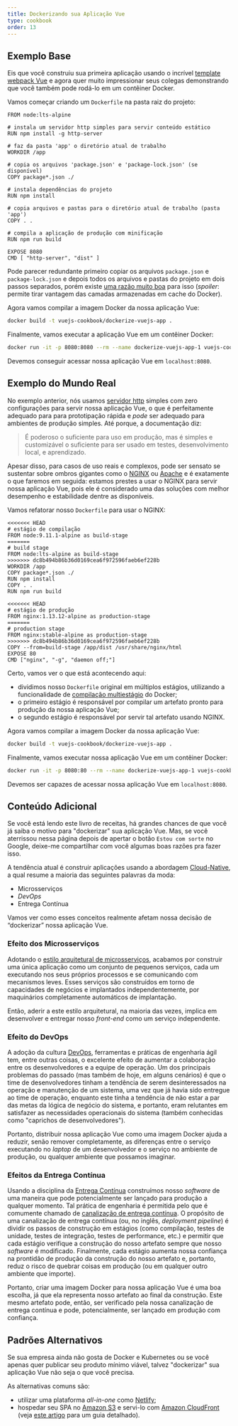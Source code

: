 ```yaml
---
title: Dockerizando sua Aplicação Vue
type: cookbook
order: 13
---
```


## Exemplo Base

Eis que você construiu sua primeira aplicação usando o incrível [template webpack Vue](https://github.com/vuejs-templates/webpack) e agora quer muito impressionar seus colegas demonstrando que você também pode rodá-lo em um contêiner Docker.

Vamos começar criando um `Dockerfile` na pasta raiz do projeto:

```docker
FROM node:lts-alpine

# instala um servidor http simples para servir conteúdo estático
RUN npm install -g http-server

# faz da pasta 'app' o diretório atual de trabalho
WORKDIR /app

# copia os arquivos 'package.json' e 'package-lock.json' (se disponível)
COPY package*.json ./

# instala dependências do projeto
RUN npm install

# copia arquivos e pastas para o diretório atual de trabalho (pasta 'app')
COPY . .

# compila a aplicação de produção com minificação
RUN npm run build

EXPOSE 8080
CMD [ "http-server", "dist" ]
```

Pode parecer redundante primeiro copiar os arquivos `package.json` e `package-lock.json` e depois todos os arquivos e pastas do projeto em dois passos separados, porém existe [uma razão muito boa](http://bitjudo.com/blog/2014/03/13/building-efficient-dockerfiles-node-dot-js/) para isso (_spoiler_: permite tirar vantagem das camadas armazenadas em cache do Docker).

Agora vamos compilar a imagem Docker da nossa aplicação Vue:

```bash
docker build -t vuejs-cookbook/dockerize-vuejs-app .
```

Finalmente, vamos executar a aplicação Vue em um contêiner Docker:

```bash
docker run -it -p 8080:8080 --rm --name dockerize-vuejs-app-1 vuejs-cookbook/dockerize-vuejs-app
```

Devemos conseguir acessar nossa aplicação Vue em `localhost:8080`.

## Exemplo do Mundo Real

No exemplo anterior, nós usamos [servidor http](https://github.com/indexzero/http-server) simples com zero configurações para servir nossa aplicação Vue, o que é perfeitamente adequado para para prototipação rápida e _pode_ ser adequado para ambientes de produção simples. Até porque, a documentação diz:

> É poderoso o suficiente para uso em produção, mas é simples e customizável o suficiente para ser usado em testes, desenvolvimento local, e aprendizado.

Apesar disso, para casos de uso reais e complexos, pode ser sensato se sustentar sobre ombros gigantes como o [NGINX](https://www.nginx.com/) ou [Apache](https://httpd.apache.org/) e é exatamente o que faremos em seguida: estamos prestes a usar o NGINX para servir nossa aplicação Vue, pois ele é considerado uma das soluções com melhor desempenho e estabilidade dentre as disponíveis.

Vamos refatorar nosso `Dockerfile` para usar o NGINX:

 ```docker
<<<<<<< HEAD
# estágio de compilação
FROM node:9.11.1-alpine as build-stage
=======
# build stage
FROM node:lts-alpine as build-stage
>>>>>>> dc8b494b86b36d0169cea6f972596faeb6ef228b
WORKDIR /app
COPY package*.json ./
RUN npm install
COPY . .
RUN npm run build

<<<<<<< HEAD
# estágio de produção
FROM nginx:1.13.12-alpine as production-stage
=======
# production stage
FROM nginx:stable-alpine as production-stage
>>>>>>> dc8b494b86b36d0169cea6f972596faeb6ef228b
COPY --from=build-stage /app/dist /usr/share/nginx/html
EXPOSE 80
CMD ["nginx", "-g", "daemon off;"]
```

Certo, vamos ver o que está acontecendo aqui:
* dividimos nosso `Dockerfile` original em múltiplos estágios, utilizando a funcionalidade de [compilação multiestágio](https://docs.docker.com/develop/develop-images/multistage-build/) do Docker;
* o primeiro estágio é responsável por compilar um artefato pronto para produção da nossa aplicação Vue;
* o segundo estágio é responsável por servir tal artefato usando NGINX.

Agora vamos compilar a imagem Docker da nossa aplicação Vue:

```bash
docker build -t vuejs-cookbook/dockerize-vuejs-app .
```

Finalmente, vamos executar nossa aplicação Vue em um contêiner Docker:

```bash
docker run -it -p 8080:80 --rm --name dockerize-vuejs-app-1 vuejs-cookbook/dockerize-vuejs-app
```

Devemos ser capazes de acessar nossa aplicação Vue em `localhost:8080`.

## Conteúdo Adicional

Se você está lendo este livro de receitas, há grandes chances de que você já saiba o motivo para "dockerizar" sua aplicação Vue. Mas, se você aterrissou nessa página depois de apertar o botão `Estou com sorte` no Google, deixe-me compartilhar com você algumas boas razões pra fazer isso.

A tendência atual é construir aplicações usando a abordagem [Cloud-Native](https://pivotal.io/cloud-native), a qual resume a maioria das seguintes palavras da moda:
* Microsserviços
* _DevOps_
* Entrega Contínua

Vamos ver como esses conceitos realmente afetam nossa decisão de “dockerizar” nossa aplicação Vue.

### Efeito dos Microsserviços

Adotando o [estilo arquitetural de microsserviços](https://martinfowler.com/microservices/), acabamos por construir uma única aplicação como um conjunto de pequenos serviços, cada um executando nos seus próprios processos e se comunicando com mecanismos leves. Esses serviços são construídos em torno de capacidades de negócios e implantados independentemente, por maquinários completamente automáticos de implantação.

Então, aderir a este estilo arquitetural, na maioria das vezes, implica em desenvolver e entregar nosso _front-end_ como um serviço independente.

### Efeito do DevOps

A adoção da cultura [DevOps](https://martinfowler.com/bliki/DevOpsCulture.html), ferramentas e práticas de engenharia ágil tem, entre outras coisas, o excelente efeito de aumentar a colaboração entre os desenvolvedores e a equipe de operação. Um dos principais problemas do passado (mas também de hoje, em alguns cenários) é que o time de desenvolvedores tinham a tendência de serem desinteressados na operação e manutenção de um sistema, uma vez que já havia sido entregue ao time de operação, enquanto este tinha a tendência de não estar a par das metas da lógica de negócio do sistema, e portanto, eram relutantes em satisfazer as necessidades operacionais do sistema (também conhecidas como "caprichos de desenvolvedores").

Portanto, distribuir nossa aplicação Vue como uma imagem Docker ajuda a reduzir, senão remover completamente, as diferenças entre o serviço executando no _laptop_ de um desenvolvedor e o serviço no ambiente de produção, ou qualquer ambiente que possamos imaginar.

### Efeitos da Entrega Contínua

Usando a disciplina da [Entrega Contínua](https://martinfowler.com/bliki/ContinuousDelivery.html) construímos nosso _software_ de uma maneira que pode potencialmente ser lançado para produção a qualquer momento. Tal prática de engenharia é permitida pelo que é comumente  chamado de [canalização de entrega contínua](https://martinfowler.com/bliki/DeploymentPipeline.html). O propósito de uma canalização de entrega contínua (ou, no inglês, _deployment pipeline_) é dividir os passos de construção em estágios (como compilação, testes de unidade, testes de integração, testes de performance, etc.) e permitir que cada estágio verifique a construção do nosso artefato sempre que nosso _software_ é modificado. Finalmente, cada estágio aumenta nossa confiança na prontidão de produção da construção do nosso artefato e, portanto, reduz o risco de quebrar coisas em produção (ou em qualquer outro ambiente que importe).

Portanto, criar uma imagem Docker para nossa aplicação Vue é uma boa escolha, já que ela representa nosso artefato ao final da construção. Este mesmo artefato pode, então, ser verificado pela nossa canalização de entrega contínua e pode, potencialmente, ser lançado em produção com confiança.

## Padrões Alternativos

Se sua empresa ainda não gosta de Docker e Kubernetes ou se você apenas quer publicar seu produto mínimo viável, talvez "dockerizar" sua aplicação Vue não seja o que você precisa.

As alternativas comuns são:
* utilizar uma plataforma _all-in-one_ como [Netlify](https://www.netlify.com/);
* hospedar seu SPA no [Amazon S3](https://aws.amazon.com/s3/) e servi-lo com [Amazon CloudFront](https://aws.amazon.com/cloudfront/) (veja [este artigo](https://serverless-stack.com/chapters/deploy-the-frontend.html) para um guia detalhado).
